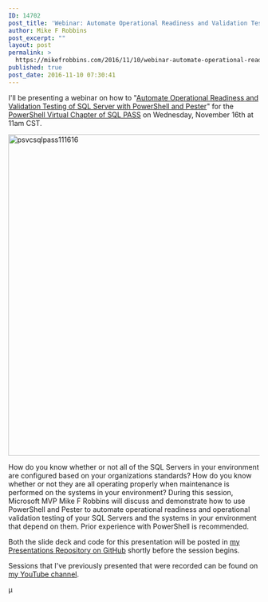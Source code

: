 ```yaml
---
ID: 14702
post_title: 'Webinar: Automate Operational Readiness and Validation Testing of SQL Server with PowerShell and Pester'
author: Mike F Robbins
post_excerpt: ""
layout: post
permalink: >
  https://mikefrobbins.com/2016/11/10/webinar-automate-operational-readiness-and-validation-testing-of-sql-server-with-powershell-and-pester/
published: true
post_date: 2016-11-10 07:30:41
---
```

I'll be presenting a webinar on how to "<a href="https://attendee.gotowebinar.com/register/8364069990841332993" target="_blank">Automate Operational Readiness and Validation Testing of SQL Server with PowerShell and Pester</a>" for the <a href="http://powershell.sqlpass.org/" target="_blank">PowerShell Virtual Chapter of SQL PASS</a> on Wednesday, November 16th at 11am CST.

<a href="https://attendee.gotowebinar.com/register/8364069990841332993" target="_blank"><img class="alignnone size-full wp-image-14704" src="http://mikefrobbins.com/wp-content/uploads/2016/11/psvcsqlpass111616.png" alt="psvcsqlpass111616" width="859" height="645" /></a>

How do you know whether or not all of the SQL Servers in your environment are configured based on your organizations standards? How do you know whether or not they are all operating properly when maintenance is performed on the systems in your environment? During this session, Microsoft MVP Mike F Robbins will discuss and demonstrate how to use PowerShell and Pester to automate operational readiness and operational validation testing of your SQL Servers and the systems in your environment that depend on them. Prior experience with PowerShell is recommended.

Both the slide deck and code for this presentation will be posted in <a href="https://github.com/mikefrobbins/Presentations" target="_blank">my Presentations Repository on GitHub</a> shortly before the session begins.

Sessions that I've previously presented that were recorded can be found on <a href="https://www.youtube.com/user/mikefrobbins" target="_blank">my YouTube channel</a>.

µ